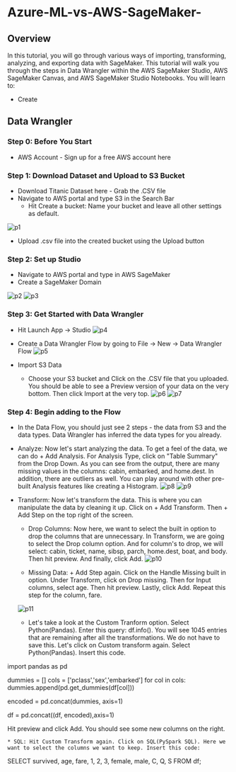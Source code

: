 # Azure-ML-vs-AWS-SageMaker-

## Overview
In this tutorial, you will go through various ways of importing, transforming, analyzing, and exporting data with SageMaker. This tutorial will walk you through the steps in Data Wrangler within the AWS SageMaker Studio, AWS SageMaker Canvas, and AWS SageMaker Studio Notebooks. You will learn to:

 * Create

## Data Wrangler 

### Step 0: Before You Start 
* AWS Account - Sign up for a free AWS account here 



### Step 1: Download Dataset and Upload to S3 Bucket 
* Download Titanic Dataset here - Grab the .CSV file
* Navigate to AWS portal and type S3 in the Search Bar 
  *  Hit Create a bucket:  Name your bucket and leave all other settings as default.

![p1](https://user-images.githubusercontent.com/33441411/164117324-657bf0ce-5a65-4418-b653-0271424d61f2.png)

  *  Upload .csv file into the created bucket using the Upload button

### Step 2: Set up Studio
* Navigate to AWS portal and type in AWS SageMaker 
* Create a SageMaker Domain 

![p2](https://user-images.githubusercontent.com/33441411/164118649-8be00282-58d8-4edd-9c88-4b32ee6db4ea.png)
![p3](https://user-images.githubusercontent.com/33441411/164118664-d9344532-092b-445b-b422-b143f94b097f.png)

### Step 3: Get Started with Data Wrangler 
* Hit Launch App -> Studio 
![p4](https://user-images.githubusercontent.com/33441411/164119815-137ae878-cb0b-4369-add3-63069cbae506.png)

* Create a Data Wrangler Flow by going to File -> New -> Data Wrangler Flow
![p5](https://user-images.githubusercontent.com/33441411/164119824-00eb5c9b-5176-4b6b-842e-b4cb557cbead.png)

* Import S3 Data 
  * Choose your S3 bucket and Click on the .CSV file that you uploaded. You should be able to see a Preview version of your data on the very bottom. Then click Import at the very top.
![p6](https://user-images.githubusercontent.com/33441411/164120598-5607027e-9e82-4a5b-b681-9c56907ab660.png)
![p7](https://user-images.githubusercontent.com/33441411/164120605-5c99301a-fd1e-41b9-9a27-a4f0b68674dc.png)

### Step 4: Begin adding to the Flow
* In the Data Flow, you should just see 2 steps - the data from S3 and the data types. Data Wrangler has inferred the data types for you already.
* Analyze: Now let's start analyzing the data. To get a feel of the data, we can do + Add Analysis. For Analysis Type, click on "Table Summary" from the Drop Down. As you can see from the output, there are many missing values in the columns: cabin, embarked, and home.dest. In addition, there are outliers as well. You can play around with other pre-built Analysis features like creating a Histogram. 
![p8](https://user-images.githubusercontent.com/33441411/164122242-d4e9da00-4cfc-4b0c-b17f-a09d64bd0d46.png)
![p9](https://user-images.githubusercontent.com/33441411/164122250-9e468961-b2d9-41f5-b423-b00163fb0bea.png)

* Transform: Now let's transform the data. This is where you can manipulate the data by cleaning it up. Click on + Add Transform. Then + Add Step on the top right of the screen. 
   * Drop Columns: Now here, we want to select the built in option to drop the columns that are unnecessary. In Transform, we are going to select the Drop column option. And for column's to drop, we will select: cabin, ticket, name, sibsp, parch, home.dest, boat, and body. Then hit preview. And finally, click Add.
   ![p10](https://user-images.githubusercontent.com/33441411/164125305-881e8c1c-f4d6-44bd-8669-f85f1181105b.png)

   * Missing Data: + Add Step again. Click on the Handle Missing built in option. Under Transform, click on Drop missing. Then for Input columns, select age. Then hit preview. Lastly, click Add.  Repeat this step for the column, fare.

   ![p11](https://user-images.githubusercontent.com/33441411/164125333-0dd3f095-b68f-4871-a2e9-b82d290691af.png)
   
   * Let's take a look at the Custom Tranform option. Select Python(Pandas). Enter this query: df.info(). You will see 1045 entries that are remaining after all the transformations. We do not have to save this. Let's click on Custom transform again. Select Python(Pandas). Insert this code.

import pandas as pd

dummies = []
cols = ['pclass','sex','embarked']
for col in cols:
    dummies.append(pd.get_dummies(df[col]))
    
encoded = pd.concat(dummies, axis=1)

df = pd.concat((df, encoded),axis=1)

Hit preview and click Add. You should see some new columns on the right.

 
    * SQL: Hit Custom Transform again. Click on SQL(PySpark SQL). Here we want to select the columns we want to keep. Insert this code:

SELECT survived, age, fare, 1, 2, 3, female, male, C, Q, S FROM df;






